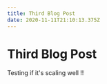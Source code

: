 ```yaml
---
title: Third Blog Post
date: 2020-11-11T21:10:13.375Z
---
```

# Third Blog Post

Testing if it's scaling well !!